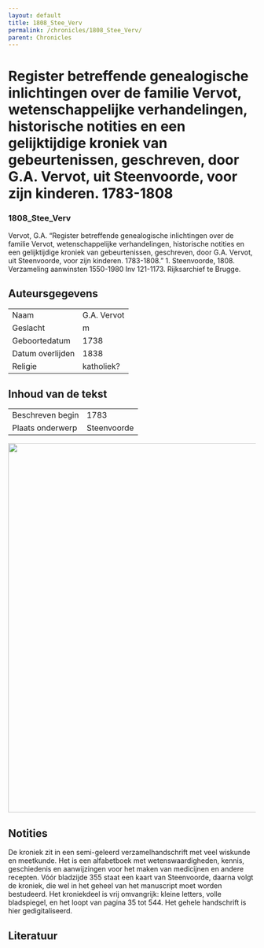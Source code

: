 ```yaml
---
layout: default
title: 1808_Stee_Verv
permalink: /chronicles/1808_Stee_Verv/
parent: Chronicles
--- 
```



# Register betreffende genealogische inlichtingen over de familie Vervot, wetenschappelijke verhandelingen, historische notities en een gelijktijdige kroniek van gebeurtenissen, geschreven, door G.A. Vervot, uit Steenvoorde, voor zijn kinderen. 1783-1808 

### 1808_Stee_Verv 

Vervot, G.A. “Register betreffende genealogische inlichtingen over de familie Vervot, wetenschappelijke verhandelingen, historische notities en een gelijktijdige kroniek van gebeurtenissen, geschreven, door G.A. Vervot, uit Steenvoorde, voor zijn kinderen. 1783-1808.” 1. Steenvoorde, 1808. Verzameling aanwinsten 1550-1980 Inv 121-1173. Rijksarchief te Brugge. 

## Auteursgegevens 

| | | 
| --------------- | --------------- | 
| Naam | G.A. Vervot | 
| Geslacht | m | 
| Geboortedatum | 1738 | 
| Datum overlijden | 1838 | 
| Religie | katholiek? | 

## Inhoud van de tekst 

| | | 
| --------------- | --------------- | 
| Beschreven begin | 1783 | 
| Plaats onderwerp | Steenvoorde | 

[<img src="..\..\barplots_chronicles\1808_Stee_Verv.jpg" width="750"/>](..\..\barplots_chronicles\1808_Stee_Verv.jpg) 

## Notities 

De kroniek zit in een semi-geleerd verzamelhandschrift met veel wiskunde en
meetkunde. Het is een alfabetboek met wetenswaardigheden, kennis, geschiedenis en aanwijzingen voor het maken van
medicijnen en andere recepten. Vóór bladzijde 355 staat een kaart van
Steenvoorde, daarna volgt de kroniek, die wel in het geheel van het manuscript moet worden bestudeerd. Het kroniekdeel is vrij omvangrijk:
kleine letters, volle bladspiegel, en het loopt van pagina 35 tot 544. Het gehele
handschrift is hier gedigitaliseerd.



## Literatuur 

